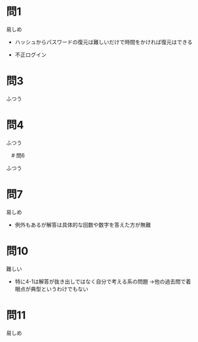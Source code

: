 # 問1

易しめ

* ハッシュからパスワードの復元は難しいだけで時間をかければ復元はできる

* 不正ログイン

# 問3

ふつう

# 問4

ふつう

　# 問6

ふつう

# 問7

易しめ

* 例外もあるが解答は具体的な回数や数字を答えた方が無難

# 問10

難しい

* 特に4-1は解答が抜き出しではなく自分で考える系の問題
  →他の過去問で着眼点が典型というわけでもない

# 問11

易しめ